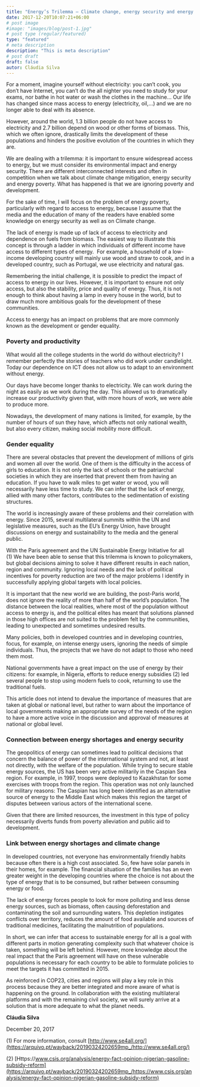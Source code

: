 ```yaml
---
title: "Energy’s Trilemma – Climate change, energy security and energy poverty"
date: 2017-12-20T10:07:21+06:00
# post image
#image: "images/blog/post-1.jpg"
# post type (regular/featured)
type: "featured"
# meta description
description: "This is meta description"
# post draft
draft: false
autor: Cláudia Silva
---
```



For a moment, imagine yourself without electricity: you can’t cook, you don’t have Internet, you can’t do the all nighter you need to study for your exams, nor bathe in hot water or wash the clothes in the machine… Our life has changed since mass access to energy (electricity, oil,…) and we are no longer able to deal with its absence.

However, around the world, 1.3 billion people do not have access to electricity and 2.7 billion depend on wood or other forms of biomass. This, which we often ignore, drastically limits the development of these populations and hinders the positive evolution of the countries in which they are.

We are dealing with a trilemma: it is important to ensure widespread access to energy, but we must consider its environmental impact and energy security. There are different interconnected interests and often in competition when we talk about climate change mitigation, energy security and energy poverty. What has happened is that we are ignoring poverty and development.

For the sake of time, I will focus on the problem of energy poverty, particularly with regard to access to energy, because I assume that the media and the education of many of the readers have enabled some knowledge on energy security as well as on Climate change.

The lack of energy is made up of lack of access to electricity and dependence on fuels from biomass. The easiest way to illustrate this concept is through a ladder in which individuals of different income have access to different types of energy.  For example, a household of a low-income developing country will mainly use wood and straw to cook, and in a developed country, such as Portugal, we use electricity and natural gas.

Remembering the initial challenge, it is possible to predict the impact of access to energy in our lives. However, it is important to ensure not only access, but also the stability, price and quality of energy. Thus, it is not enough to think about having a lamp in every house in the world, but to draw much more ambitious goals for the development of these communities.

Access to energy has an impact on problems that are more commonly known as the development or gender equality.

### Poverty and productivity

What would all the college students in the world do without electricity? I remember perfectly the stories of teachers who did work under candlelight. Today our dependence on ICT does not allow us to adapt to an environment without energy.

Our days have become longer thanks to electricity. We can work during the night as easily as we work during the day. This allowed us to dramatically increase our productivity given that, with more hours of work, we were able to produce more.

Nowadays, the development of many nations is limited, for example, by the number of hours of sun they have, which affects not only national wealth, but also every citizen, making social mobility more difficult.

### Gender equality

There are several obstacles that prevent the development of millions of girls and women all over the world. One of them is the difficulty in the access of girls to education. It is not only the lack of schools or the patriarchal societies in which they are inserted that prevent them from having an education. If you have to walk miles to get water or wood, you will necessarily have less time to study. We can infer that the lack of energy, allied with many other factors, contributes to the sedimentation of existing structures.

The world is increasingly aware of these problems and their correlation with energy. Since 2015, several multilateral summits within the UN and legislative measures, such as the EU’s Energy Union, have brought discussions on energy and sustainability to the media and the general public.

With the Paris agreement and the UN Sustainable Energy Initiative for all (1) We have been able to sense that this trilemma is known to policymakers, but global decisions aiming to solve it have different results in each nation, region and community. Ignoring local needs and the lack of political incentives for poverty reduction are two of the major problems I identify in successfully applying global targets with local policies.

It is important that the new world we are building, the post-Paris world, does not ignore the reality of more than half of the world’s population. The distance between the local realities, where most of the population without access to energy is, and the political elites has meant that solutions planned in those high offices are not suited to the problem felt by the communities, leading to unexpected and sometimes undesired results.

Many policies, both in developed countries and in developing countries, focus, for example, on intense energy users, ignoring the needs of simple individuals. Thus, the projects that we have do not adapt to those who need them most.

National governments have a great impact on the use of energy by their citizens: for example, in Nigeria, efforts to reduce energy subsidies (2) led several people to stop using modern fuels to cook, returning to use the traditional fuels.

This article does not intend to devalue the importance of measures that are taken at global or national level, but rather to warn about the importance of local governments making an appropriate survey of the needs of the region to have a more active voice in the discussion and approval of measures at national or global level.

### Connection between energy shortages and energy security

The geopolitics of energy can sometimes lead to political decisions that concern the balance of power of the international system and not, at least not directly, with the welfare of the population. While trying to secure stable energy sources, the US has been very active militarily in the Caspian Sea region. For example, in 1997, troops were deployed to Kazakhstan for some exercises with troops from the region. This operation was not only launched for military reasons: The Caspian has long been identified as an alternative source of energy to the Middle East which makes this region the target of disputes between various actors of the international scene.

Given that there are limited resources, the investment in this type of policy necessarily diverts funds from poverty alleviation and public aid to development.

### Link between energy shortages and climate change

In developed countries, not everyone has environmentally friendly habits because often there is a high cost associated. So, few have solar panels in their homes, for example. The financial situation of the families has an even greater weight in the developing countries where the choice is not about the type of energy that is to be consumed, but rather between consuming energy or food.

The lack of energy forces people to look for more polluting and less dense energy sources, such as biomass, often causing deforestation and contaminating the soil and surrounding waters. This depletion instigates conflicts over territory, reduces the amount of food available and sources of traditional medicines, facilitating the malnutrition of populations.

In short, we can infer that access to sustainable energy for all is a goal with different parts in motion generating complexity such that whatever choice is taken, something will be left behind. However, more knowledge about the real impact that the Paris agreement will have on these vulnerable populations is necessary for each country to be able to formulate policies to meet the targets it has committed in 2015.

As reinforced in COP23, cities and regions will play a key role in this process because they are better integrated and more aware of what is happening on the ground. In collaboration with the existing multilateral platforms and with the remaining civil society, we will surely arrive at a solution that is more adequate to what the planet needs.

**Cláudia Silva**

December 20, 2017

(1) For more information, consult [http://www.se4all.org/](https://arquivo.pt/wayback/20190324202659mp_/http://www.se4all.org/)

(2) [Https://www.csis.org/analysis/energy-fact-opinion-nigerian-gasoline-subsidy-reform](https://arquivo.pt/wayback/20190324202659mp_/https://www.csis.org/analysis/energy-fact-opinion-nigerian-gasoline-subsidy-reform)
